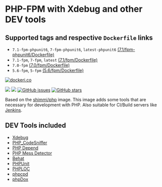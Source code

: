 # PHP-FPM with Xdebug and other DEV tools
## Supported tags and respective `Dockerfile` links
* `7.1-fpm-phpunit6`, `7-fpm-phpunit6`, `latest-phpunit6` [(7.1/fpm-phpunit6/Dockerfile)](https://github.com/Shimmi/docker-php-dev/blob/master/7.1/fpm-phpunit6/Dockerfile)
* `7.1-fpm`, `7-fpm`, `latest` [(7.1/fpm/Dockerfile)](https://github.com/Shimmi/docker-php-dev/blob/master/7.1/fpm/Dockerfile)
* `7.0-fpm` [(7.0/fpm/Dockerfile)](https://github.com/Shimmi/docker-php-dev/blob/master/7.0/fpm/Dockerfile)
* `5.6-fpm`, `5-fpm` [(5.6/fpm/Dockerfile)](https://github.com/Shimmi/docker-php-dev/blob/master/5.6/fpm/Dockerfile)

[![dockeri.co](http://dockeri.co/image/shimmi/php-dev)](https://registry.hub.docker.com/shimmi/php-dev/)

[![](https://images.microbadger.com/badges/image/shimmi/php-dev.svg)](https://microbadger.com/images/shimmi/php-dev "Get your own image badge on microbadger.com")
[![](https://images.microbadger.com/badges/version/shimmi/php-dev.svg)](https://microbadger.com/images/shimmi/php-dev "Get your own version badge on microbadger.com")
[![GitHub issues](https://img.shields.io/github/issues/shimmi/docker-php-dev.svg "GitHub issues")](https://github.com/shimmi/docker-php-dev)
[![GitHub stars](https://img.shields.io/github/stars/shimmi/docker-php-dev.svg "GitHub stars")](https://github.com/shimmi/docker-php-dev)

Based on the [shimmi/php](https://store.docker.com/community/images/shimmi/php "shimmi/php") image.
This image adds some tools that are necessary for development with PHP.
Also suitable for CI/Build servers like [Jenkins](https://store.docker.com/community/images/shimmi/jenkins).

## DEV Tools included
* [Xdebug](https://xdebug.org/)
* [PHP_CodeSniffer](https://github.com/squizlabs/PHP_CodeSniffer)
* [PHP Depend](https://pdepend.org/)
* [PHP Mess Detector](https://phpmd.org/)
* [Behat](http://behat.org/)
* [PHPUnit](https://phpunit.de/)
* [PHPLOC](https://github.com/sebastianbergmann/phploc)
* [phpcpd](https://github.com/sebastianbergmann/phpcpd)
* [phpDox](http://phpdox.de/)
